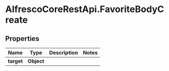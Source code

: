 # AlfrescoCoreRestApi.FavoriteBodyCreate

## Properties
Name | Type | Description | Notes
------------ | ------------- | ------------- | -------------
**target** | **Object** |  | 


